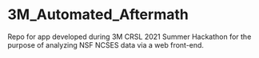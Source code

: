 # 3M_Automated_Aftermath
Repo for app developed during 3M CRSL 2021 Summer Hackathon for the purpose of analyzing NSF NCSES data via a web front-end.
